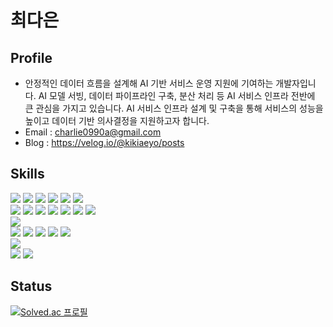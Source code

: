 # 최다은

## Profile
- 안정적인 데이터 흐름을 설계해 AI 기반 서비스 운영 지원에 기여하는 개발자입니다. AI 모델 서빙, 데이터 파이프라인 구축, 분산 처리 등 AI 서비스 인프라 전반에 큰 관심을 가지고 있습니다. AI 서비스 인프라 설계 및 구축을 통해 서비스의 성능을 높이고 데이터 기반 의사결정을 지원하고자 합니다.
- Email : charlie0990a@gmail.com
- Blog : https://velog.io/@kikiaeyo/posts


## Skills

<div align="left">
 
<img src="https://img.shields.io/badge/Python-3776AB?style=for-the-badge&logo=Python&logoColor=white">
<img src="https://img.shields.io/badge/HTML5-E34F26?style=for-the-badge&logo=HTML5&logoColor=white">
<img src="https://img.shields.io/badge/CSS3-1572B6?style=for-the-badge&logo=CSS3&logoColor=white">
<img src="https://img.shields.io/badge/JavaScript-F7DF1E?style=for-the-badge&logo=JavaScript&logoColor=black">
<img src="https://img.shields.io/badge/C-00599C?style=for-the-badge&logo=C&logoColor=white">
<img src="https://img.shields.io/badge/C++-00599C?style=for-the-badge&logo=C%2B%2B&logoColor=white">

</div>

<div align="left">
 
<img src="https://img.shields.io/badge/Flask-000000?style=for-the-badge&logo=Flask&logoColor=white">
<img src="https://img.shields.io/badge/Django-092E20?style=for-the-badge&logo=Django&logoColor=white">
<img src="https://img.shields.io/badge/Streamlit-FF4B4B?style=for-the-badge&logo=Streamlit&logoColor=white">
<img src="https://img.shields.io/badge/PyTorch-EE4C2C?style=for-the-badge&logo=PyTorch&logoColor=white">
<img src="https://img.shields.io/badge/TensorFlow-FF6F00?style=for-the-badge&logo=TensorFlow&logoColor=white">
<img src="https://img.shields.io/badge/scikit--learn-F7931E?style=for-the-badge&logo=scikit-learn&logoColor=white">
<img src="https://img.shields.io/badge/Pandas-150458?style=for-the-badge&logo=pandas&logoColor=white">

</div>

<div align="left">

<img src="https://img.shields.io/badge/MySQL-4479A1?style=for-the-badge&logo=MySQL&logoColor=white">

</div>

<div align="left">

<img src="https://img.shields.io/badge/Git-F05032?style=for-the-badge&logo=Git&logoColor=white">
<img src="https://img.shields.io/badge/GitHub-181717?style=for-the-badge&logo=GitHub&logoColor=white">
<img src="https://img.shields.io/badge/Jupyter-F37626?style=for-the-badge&logo=Jupyter&logoColor=white">
<img src="https://img.shields.io/badge/Docker-2496ED?style=for-the-badge&logo=Docker&logoColor=white">
<img src="https://img.shields.io/badge/Airflow-017CEE?style=for-the-badge&logo=Apache-Airflow&logoColor=white">

</div>

<div align="left">

<img src="https://img.shields.io/badge/AWS-232F3E?style=for-the-badge&logo=Amazon-AWS&logoColor=white">

</div>

<div align="left">

<img src="https://img.shields.io/badge/Linux-FCC624?style=for-the-badge&logo=Linux&logoColor=black">
<img src="https://img.shields.io/badge/Windows-0078D6?style=for-the-badge&logo=Windows&logoColor=white">

</div>



## Status
[![Solved.ac 프로필](http://mazassumnida.wtf/api/v2/generate_badge?boj=citcat)](https://solved.ac/citcat)
<!---
[![thisischeese's GitHub stats](https://github-readme-stats.vercel.app/api?username=thisischeese)](https://github.com/thisischeese/github-readme-stats)
--->





<!--
**thisischeese/thisischeese** is a ✨ _special_ ✨ repository because its `README.md` (this file) appears on your GitHub profile.

Here are some ideas to get you started:
- 👯 I’m looking to collaborate on Data Engineering project
- 🌱 I’m currently learning Django and AWS
- 📫 How to reach me: charlie0990a@gmail.com
- 🔭 I’m currently working on ...

- 🤔 I’m looking for help with ...
- 💬 Ask me about ...
- 😄 Pronouns: ...
- ⚡ Fun fact: ...
-->
